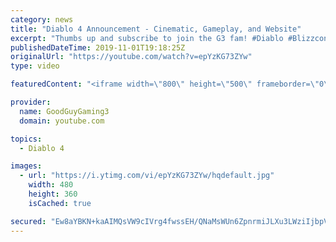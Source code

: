 ```yaml
---
category: news
title: "Diablo 4 Announcement - Cinematic, Gameplay, and Website"
excerpt: "Thumbs up and subscribe to join the G3 fam! #Diablo #Blizzcon, #arpg Twitter: https://twitter.com/GGgaming3 Email: goodguygaming3@gmail.com Patreon: ..."
publishedDateTime: 2019-11-01T19:18:25Z
originalUrl: "https://youtube.com/watch?v=epYzKG73ZYw"
type: video

featuredContent: "<iframe width=\"800\" height=\"500\" frameborder=\"0\" src=\"https://www.youtube.com/embed/epYzKG73ZYw\" allow=\"accelerometer; autoplay; encrypted-media; gyroscope; picture-in-picture\" allowfullscreen></iframe>"

provider:
  name: GoodGuyGaming3
  domain: youtube.com

topics:
  - Diablo 4

images:
  - url: "https://i.ytimg.com/vi/epYzKG73ZYw/hqdefault.jpg"
    width: 480
    height: 360
    isCached: true

secured: "Ew8aYBKN+kaAIMQsVW9cIVrg4fwssEH/QNaMsWUn6ZpnrmiJLXu3LWziIjbpVkSAUlUoAkA1StjqIFAFWMg8iSVTp7C2n66w8vQEUXRSA5DTK69rfOhZhB4Ok3N+arTvNxt/Y/TfRlkzqrUZ5C2pNu58/ZQMGRN3mlNBD1bEhQLDCoVh4+/DLlsyPWjcdyTuFYLKklmdy9uR5N4a3tB/rihbSPiQWM+xUJGcqjeaB11UBv29xINfjYSKQqw8AY16ShEq+CgqpJuWEKXVDE8trxLaLViYYDtKBwzOW2vNXDxOZXr23Lyq+TmFImC6eX+VNbPgCKoZm83s//V3pLyMRgGQOtgaPXhusxMbWkTI+IHXFSULgCS1q5LiMII9WGj55SopVwu/dJIgMI4C5chvZ0h7RRTFeN+pchvLQNztTcyC26szUirsd5VW9IkVgrHw;KxRjHUBlUzOUFn9+sAGQ/Q=="
---
```


